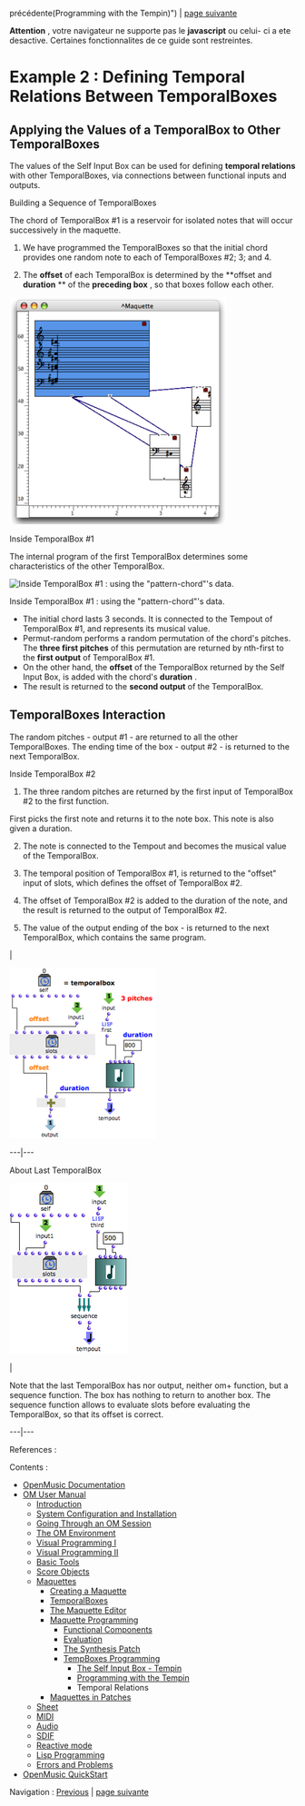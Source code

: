 précédente\(Programming with the Tempin\)") | [page
suivante](Maquettes%20in%20Patches "Next\(Maquettes in
Patches\)")

 **Attention** , votre navigateur ne supporte pas le **javascript** ou celui-
ci a ete desactive. Certaines fonctionnalites de ce guide sont restreintes.

# Example 2 : Defining Temporal Relations Between TemporalBoxes

## Applying the Values of a TemporalBox to Other TemporalBoxes

The values of the Self Input Box can be used for defining  **temporal
relations** with other TemporalBoxes, via connections between functional
inputs and outputs.

Building a Sequence of TemporalBoxes

The chord of TemporalBox #1 is a reservoir for isolated notes that will occur
successively in the maquette.

  1. We have programmed the TemporalBoxes so that the initial chord provides one random note to each of TemporalBoxes #2; 3; and 4. 

  2. The  **offset** of each TemporalBox is determined by the  **offset and **duration** ** of the  **preceding box** , so that boxes follow each other.

![](../res/maqsendout.png)

Inside TemporalBox #1

The internal program of the first TemporalBox determines some characteristics
of the other TemporalBox.

![Inside TemporalBox #1 : using the "pattern-chord"'s
data.](../res/chordsendout.png)

Inside TemporalBox #1 : using the "pattern-chord"'s data.

  * The initial chord lasts 3 seconds. It is connected to the Tempout of TemporalBox #1, and represents its musical value. 
  * Permut-random performs a random permutation of the chord's pitches. The  **three first pitches** of this permutation are returned by nth-first to the  **first output** of TemporalBox #1.
  * On the other hand, the  **offset** of the TemporalBox returned by the Self Input Box, is added with the chord's  **duration** . 
  * The result is returned to the  **second output** of the TemporalBox.

## TemporalBoxes Interaction

The random pitches - output #1 - are returned to all the other TemporalBoxes.
The ending time of the box - output #2 - is returned to the next TemporalBox.

Inside TemporalBox #2

  1. The three random pitches are returned by the first input of TemporalBox #2 to the first function. 

First picks the first note and returns it to the note box. This note is also
given a duration.

  2. The note is connected to the Tempout and becomes the musical value of the TemporalBox.

  3. The temporal position of TemporalBox #1, is returned to the "offset" input of slots, which defines the offset of TemporalBox #2. 

  4. The offset of TemporalBox #2 is added to the duration of the note, and the result is returned to the output of TemporalBox #2.

  5. The value of the output ending of the box - is returned to the next TemporalBox, which contains the same program. 

|

[![](../res/maqsendout2_1.png)](../res/maqsendout2.png "Cliquez pour
agrandir")  
  
---|---  
  
About Last TemporalBox

![](../res/maqsendout1.png)

|

Note that the last TemporalBox has nor output, neither om+ function, but a
sequence function. The box has nothing to return to another box. The sequence
function allows to evaluate slots before evaluating the TemporalBox, so that
its offset is correct.  
  
---|---  
  
References :

Contents :

  * [OpenMusic Documentation](OM-Documentation)
  * [OM User Manual](OM-User-Manual)
    * [Introduction](00-Contents)
    * [System Configuration and Installation](Installation)
    * [Going Through an OM Session](Goingthrough)
    * [The OM Environment](Environment)
    * [Visual Programming I](BasicVisualProgramming)
    * [Visual Programming II](AdvancedVisualProgramming)
    * [Basic Tools](BasicObjects)
    * [Score Objects](ScoreObjects)
    * [Maquettes](Maquettes)
      * [Creating a Maquette](Maquette)
      * [TemporalBoxes](TemporalBoxes)
      * [The Maquette Editor](Editor)
      * [Maquette Programming](Programming%20Maquette)
        * [Functional Components](InputsOutputs)
        * [Evaluation](MaquetteEvaluation)
        * [The Synthesis Patch](Synthpatchprog)
        * [TempBoxes Programming](TempProgramming)
          * [The Self Input Box - Tempin](SelfInputBox)
          * [Programming with the Tempin](Examplestempbox)
          * Temporal Relations
      * [Maquettes in Patches](Maquettes%20in%20Patches)
    * [Sheet](Sheet)
    * [MIDI](MIDI)
    * [Audio](Audio)
    * [SDIF](SDIF)
    * [Reactive mode](Reactive)
    * [Lisp Programming](Lisp)
    * [Errors and Problems](errors)
  * [OpenMusic QuickStart](QuickStart-Chapters)

Navigation : [Previous](Examplestempbox "page
précédente\(Programming with the Tempin\)") | [page
suivante](Maquettes%20in%20Patches "Next\(Maquettes in
Patches\)")

